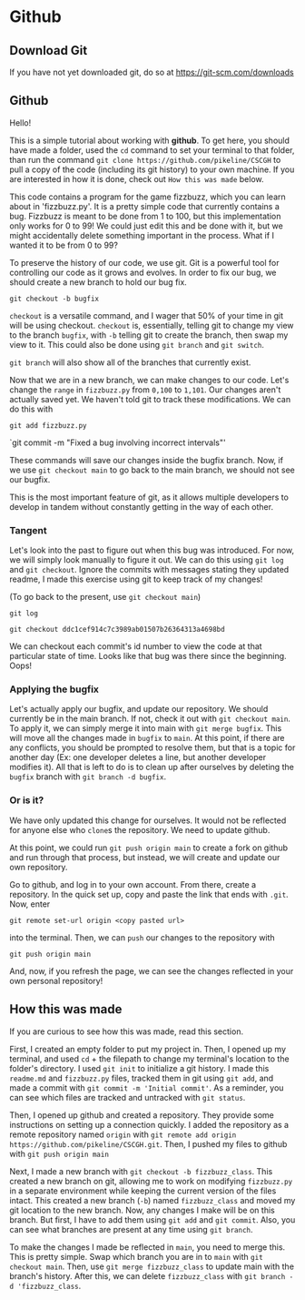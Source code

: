# Github

## Download Git

If you have not yet downloaded git, do so at https://git-scm.com/downloads

## Github

Hello!

This is a simple tutorial about working with **github**. To get here, you should have made a folder, used the `cd` command to set your terminal to that folder, than run the command `git clone https://github.com/pikeline/CSCGH` to pull a copy of the code (including its git history) to your own machine. If you are interested in how it is done, check out `How this was made` below.

This code contains a program for the game fizzbuzz, which you can learn about in 'fizzbuzz.py'. It is a pretty simple code that currently contains a bug. Fizzbuzz is meant to be done from 1 to 100, but this implementation only works for 0 to 99! We could just edit this and be done with it, but we might accidentally delete something important in the process. What if I wanted it to be from 0 to 99?

To preserve the history of our code, we use git. Git is a powerful tool for controlling our code as it grows and evolves. In order to fix our bug, we should create a new branch to hold our bug fix.

`git checkout -b bugfix`

`checkout` is a versatile command, and I wager that 50% of your time in git will be using checkout. `checkout` is, essentially, telling git to change my view to the branch `bugfix`, with `-b` telling git to create the branch, then swap my view to it. This could also be done using `git branch` and `git switch`.

`git branch` will also show all of the branches that currently exist.

Now that we are in a new branch, we can make changes to our code. Let's change the `range` in `fizzbuzz.py` from `0,100` to `1,101`. Our changes aren't actually saved yet. We haven't told git to track these modifications. We can do this with 

`git add fizzbuzz.py`

`git commit -m "Fixed a bug involving incorrect intervals"'

These commands will save our changes inside the bugfix branch. Now, if we use `git checkout main` to go back to the main branch, we should not see our bugfix.

This is the most important feature of git, as it allows multiple developers to develop in tandem without constantly getting in the way of each other.

### Tangent

Let's look into the past to figure out when this bug was introduced. For now, we will simply look manually to figure it out. We can do this using `git log` and `git checkout`. Ignore the commits with messages stating they updated readme, I made this exercise using git to keep track of my changes!

(To go back to the present, use `git checkout main`)

`git log`

`git checkout ddc1cef914c7c3989ab01507b26364313a4698bd`

We can checkout each commit's id number to view the code at that particular state of time. Looks like that bug was there since the beginning. Oops!

### Applying the bugfix

Let's actually apply our bugfix, and update our repository. We should currently be in the main branch. If not, check it out with `git checkout main`. To apply it, we can simply merge it into main with `git merge bugfix`. This will move all the changes made in `bugfix` to `main`. At this point, if there are any conflicts, you should be prompted to resolve them, but that is a topic for another day (Ex: one developer deletes a line, but another developer modifies it). All that is left to do is to clean up after ourselves by deleting the `bugfix` branch with `git branch -d bugfix`.

### Or is it?

We have only updated this change for ourselves. It would not be reflected for anyone else who `clone`s the repository. We need to update github.

At this point, we could run `git push origin main` to create a fork on github and run through that process, but instead, we will create and update our own repository.

Go to github, and log in to your own account. From there, create a repository. In the quick set up, copy and paste the link that ends with `.git`. Now, enter

`git remote set-url origin <copy pasted url>`

into the terminal. Then, we can `push` our changes to the repository with

`git push origin main`

And, now, if you refresh the page, we can see the changes reflected in your own personal repository!


## How this was made

If you are curious to see how this was made, read this section.

First, I created an empty folder to put my project in. Then, I opened up my terminal, and used `cd` + the filepath to change my terminal's location to the folder's directory. I used `git init` to initialize a git history. I made this `readme.md` and `fizzbuzz.py` files, tracked them in git using `git add`, and made a commit with `git commit -m 'Initial commit'`. As a reminder, you can see which files are tracked and untracked with `git status`.

Then, I opened up github and created a repository. They provide some instructions on setting up a connection quickly. I added the repository as a remote repository named `origin` with `git remote add origin https://github.com/pikeline/CSCGH.git`. Then, I pushed my files to github with `git push origin main`

Next, I made a new branch with `git checkout -b fizzbuzz_class`. This created a new branch on git, allowing me to work on modifying `fizzbuzz.py` in a separate environment while keeping the current version of the files intact. This created a new branch (`-b`) named `fizzbuzz_class` and moved my git location to the new branch. Now, any changes I make will be on this branch. But first, I have to add them using `git add` and `git commit`. Also, you can see what branches are present at any time using `git branch`.

To make the changes I made be reflected in `main`, you need to merge this. This is pretty simple. Swap which branch you are in to `main` with `git checkout main`. Then, use `git merge fizzbuzz_class` to update main with the branch's history. After this, we can delete `fizzbuzz_class` with `git branch -d 'fizzbuzz_class`.